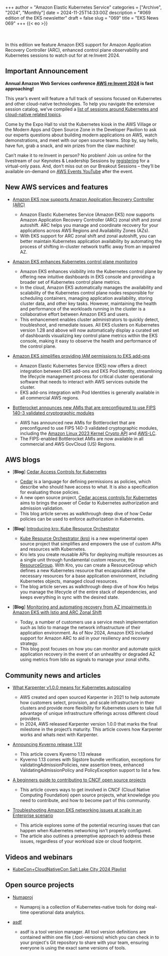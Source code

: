 +++
author = "Amazon Elastic Kubernetes Service"
categories = ["Archive", "2024", "Monthly"]
date = 2024-11-25T14:33:00Z
description = "#069 edition of the EKS newsletter"
draft = false
slug = "069"
title = "EKS News 069"
+++
{{< eo >}}
<br/><br/><br/><br/>
In this edition we feature Amazon EKS support for Amazon Application Recovery Controller (ARC), enhanced control plane observability and Kubernetes sessions to watch out for at re:Invent 2024.

## Important Announcement

**Annual Amazon Web Services conference [AWS re:Invent 2024](hhttps://reinvent.awsevents.com/) is fast approaching!**

This year’s event will feature a full track of sessions focused on Kubernetes and other cloud-native technologies. To help you navigate the extensive session catalog, we’ve compiled a [list of sessions around Kubernetes and cloud-native related topics](https://aws.amazon.com/blogs/containers/amazon-eks-and-kubernetes-sessions-at-aws-reinvent-2024/).

Come by the Expo Hall to visit the Kubernetes kiosk in the AWS Village or the Modern Apps and Open Source Zone in the Developer Pavilion to ask our experts questions about building modern applications on AWS, watch demonstrations, and meet with our open source teams. Stop by, say hello, have fun, grab a snack, and win prizes from the claw machine!

Can’t make it to re:Invent in person? No problem! Join us online for the livestream of our Keynotes & Leadership Sessions by [registering](https://reinvent.awsevents.com/register/) for a virtual-only pass. And, don’t miss out on our Breakout Sessions – they’ll be available on-demand on [AWS Events YouTube](https://www.youtube.com/@AWSEventsChannel) after the event.

## New AWS services and features

* [Amazon EKS now supports Amazon Application Recovery Controller (ARC)](https://aws.amazon.com/about-aws/whats-new/2024/10/amazon-eks-application-recovery-controller-arc/)
  * Amazon Elastic Kubernetes Service (Amazon EKS) now supports Amazon Application Recovery Controller (ARC) zonal shift and zonal autoshift. ARC helps you manage and coordinate recovery for your applications across AWS Regions and Availability Zones (AZs).
  * With EKS support for ARC zonal shift and zonal autoshift, you can better maintain Kubernetes application availability by automating the process of shifting in-cluster network traffic away from an impaired AZ.

* [Amazon EKS enhances Kubernetes control plane monitoring](https://aws.amazon.com/about-aws/whats-new/2024/11/amazon-eks-kubernetes-control-plane-monitoring/)
  * Amazon EKS enhances visibility into the Kubernetes control plane by offering new intuitive dashboards in EKS console and providing a broader set of Kubernetes control plane metrics.
  * In the cloud, Amazon EKS automatically manages the availability and scalability of the Kubernetes control plane nodes responsible for scheduling containers, managing application availability, storing cluster data, and other key tasks. However, maintaining the health and performance of the workloads running in the cluster is a collaborative effort between Amazon EKS and users.
  * This enhancement enables cluster administrators to quickly detect, troubleshoot, and remediate issues. All EKS clusters on Kubernetes version 1.28 and above will now automatically display a curated set of dashboards visualizing key control plane metrics within the EKS console, making it easy to observe the health and performance of the control plane.

* [Amazon EKS simplifies providing IAM permissions to EKS add-ons](https://aws.amazon.com/about-aws/whats-new/2024/11/amazon-eks-iam-permissions-eks-add-ons/)
  * Amazon Elastic Kubernetes Service (EKS) now offers a direct integration between EKS add-ons and EKS Pod Identity, streamlining the lifecycle management process for critical cluster operational software that needs to interact with AWS services outside the cluster.
  * EKS add-ons integration with Pod Identities is generally available in all commercial AWS regions.

* [Bottlerocket announces new AMIs that are preconfigured to use FIPS 140-3 validated cryptographic modules](https://aws.amazon.com/about-aws/whats-new/2024/11/bottlerocket-amis-fips140-3-validated-cryptographic-modules/)
  * AWS has announced new AMIs for Bottlerocket that are preconfigured to use FIPS 140-3 validated cryptographic modules, including the [Amazon Linux 2023 Kernel Crypto API](https://csrc.nist.gov/projects/cryptographic-module-validation-program/certificate/4808) and [AWS-LC](https://csrc.nist.gov/projects/cryptographic-module-validation-program/certificate/4759).
  * The FIPS-enabled Bottlerocket AMIs are now available in all commercial and AWS GovCloud (US) Regions.

## AWS blogs

* [**Blog**] [Cedar Access Controls for Kubernetes](https://www.cedarpolicy.com/blog/cedar-for-kubernetes)
  * [Cedar](https://www.cedarpolicy.com/en) is a language for defining permissions as policies, which describe who should have access to what. It is also a specification for evaluating those policies.
  * A new open source project, [Cedar access controls for Kubernetes](https://github.com/awslabs/cedar-access-control-for-k8s) aims to brings the power of Cedar to Kubernetes authorization and admission validation.
  * This blog article serves as walkthrough deep dive of how Cedar policies can be used to enforce authorization in Kubernetes.

* [**Blog**] [Introducing kro: Kube Resource Orchestrator](https://aws.amazon.com/blogs/opensource/introducing-open-source-kro-kube-resource-orchestrator/)
  * [Kube Resource Orchestrator (kro)](https://github.com/awslabs/kro) is a new experimental open source project that simplifies and empowers the use of custom APIs and resources with Kubernetes.
  * Kro lets you create reusable APIs for deploying multiple resources as a single unit through fundamental custom resource, the [ResourceGroup](https://kro.run/docs/concepts/resource-groups). With Kro, you can create a ResourceGroup which defines a new Kubernetes resource that encapsulates all the necessary resources for a base application environment, including Kubernetes objects, managed cloud resources.
  * The blog article serves as walkthrough deep dive of how Kro helps you manage the lifecycle of the entire stack of dependencies, and keeps everything in sync with the desired state.

* [**Blog**] [Monitoring and automating recovery from AZ impairments in Amazon EKS with Istio and ARC Zonal Shift](https://aws.amazon.com/blogs/containers/monitoring-and-automating-recovery-from-az-impairments-in-amazon-eks-with-istio-and-arc-zonal-shift/)
  * Today, a number of customers use a service mesh implementation such as Istio to manage the network infrastructure of their application environment. As of Nov 2024, Amazon EKS included support for Amazon ARC to aid in your resiliency and recovery strategy.
  * This blog post focuses on how you can monitor and automate quick application recovery in the event of an unhealthy or degraded AZ using metrics from Istio as signals to manage your zonal shifts.

## Community news and articles

* [What Karpenter v1.0.0 means for Kubernetes autoscaling](https://www.cncf.io/blog/2024/11/06/karpenter-v1-0-0-beta/)
  * AWS created and open sourced Karpenter in 2021 to help automate how customers select, provision, and scale infrastructure in their clusters and provide more flexibility for Kubernetes users to take full advantage of unique infrastructure offerings across different cloud providers.
  * In 2024, AWS released Karpenter version 1.0.0 that marks the final milestone in the project’s maturity. This article covers how Karpenter works and whats next with Karpenter.

* [Announcing Kyverno release 1.13!](https://www.cncf.io/blog/2024/11/07/announcing-kyverno-release-1-13/)
  * This article covers Kyverno 1.13 release
  * Kyverno 1.13 comes with Sigstore bundle verification, exceptions for validatingAdmissionPolicies, new assertion trees, enhanced ValidatingAdmissionPolicy and PolicyException support to list a few.

* [A beginners guide to contributing to CNCF open source projects](https://www.cncf.io/blog/2024/11/11/a-beginners-guide-to-contributing-to-cncf-open-source-projects/)
  * This article covers ways to get involved in CNCF (Cloud Native Computing Foundation) open source projects, what knowledge you need to contribute, and how to become part of this community.

* [Troubleshooting Amazon EKS networking issues at scale in an Enterprise scenario](https://repost.aws/articles/ARMvpWa7AYScyBBPRr6xkvXw)
  * This article explores some of the potential recurring issues that can happen when Kubernetes networking isn't properly configured.
  * The article also outlines a preemptive approach to address these issues, regardless of your workload size or cloud footprint.

## Videos and webinars

* [KubeCon+CloudNativeCon Salt Lake City 2024 Playlist](https://www.youtube.com/playlist?list=PLj6h78yzYM2Pw4mRw4S-1p_xLARMqPkA7)

## Open source projects

* [Numaproj](https://numaproj.io/)
  * Numaproj is a collection of Kubernetes-native tools for doing real-time operational data analytics.

* [asdf](https://asdf-vm.com)
  * asdf is a tool version manager. All tool version definitions are contained within one file (.tool-versions) which you can check in to your project's Git repository to share with your team, ensuring everyone is using the exact same versions of tools.
